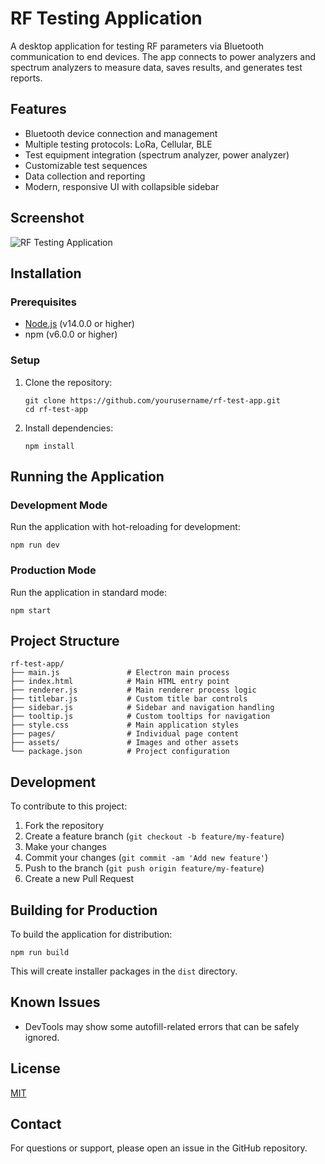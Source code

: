 # RF Testing Application

A desktop application for testing RF parameters via Bluetooth communication to end devices. The app connects to power analyzers and spectrum analyzers to measure data, saves results, and generates test reports.

## Features

- Bluetooth device connection and management
- Multiple testing protocols: LoRa, Cellular, BLE
- Test equipment integration (spectrum analyzer, power analyzer)
- Customizable test sequences
- Data collection and reporting
- Modern, responsive UI with collapsible sidebar

## Screenshot

![RF Testing Application](path/to/screenshot.png)

## Installation

### Prerequisites

- [Node.js](https://nodejs.org/) (v14.0.0 or higher)
- npm (v6.0.0 or higher)

### Setup

1. Clone the repository:
   ```
   git clone https://github.com/yourusername/rf-test-app.git
   cd rf-test-app
   ```

2. Install dependencies:
   ```
   npm install
   ```

## Running the Application

### Development Mode

Run the application with hot-reloading for development:

```
npm run dev
```

### Production Mode

Run the application in standard mode:

```
npm start
```

## Project Structure

```
rf-test-app/
├── main.js               # Electron main process
├── index.html            # Main HTML entry point
├── renderer.js           # Main renderer process logic
├── titlebar.js           # Custom title bar controls
├── sidebar.js            # Sidebar and navigation handling
├── tooltip.js            # Custom tooltips for navigation
├── style.css             # Main application styles
├── pages/                # Individual page content
├── assets/               # Images and other assets
└── package.json          # Project configuration
```

## Development

To contribute to this project:

1. Fork the repository
2. Create a feature branch (`git checkout -b feature/my-feature`)
3. Make your changes
4. Commit your changes (`git commit -am 'Add new feature'`)
5. Push to the branch (`git push origin feature/my-feature`)
6. Create a new Pull Request

## Building for Production

To build the application for distribution:

```
npm run build
```

This will create installer packages in the `dist` directory.

## Known Issues

- DevTools may show some autofill-related errors that can be safely ignored.

## License

[MIT](LICENSE)

## Contact

For questions or support, please open an issue in the GitHub repository.